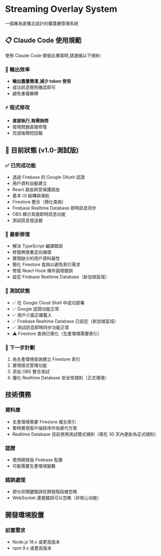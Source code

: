 # Streaming Overlay System

一個專為直播主設計的覆蓋層管理系統

## 📋 Claude Code 使用規範

使用 Claude Code 開發此專案時,請遵循以下規則:

### 💬 輸出效率
- **輸出盡量簡潔,減少 token 使用**
- 成功訊息簡短確認即可
- 避免重複解釋

### ⚡ 程式修改
- **直接執行,無需詢問**
- 發現問題直接修復
- 完成後簡短回報

## 🚀 目前狀態 (v1.0-測試版)

### ✅ 已完成功能
- 透過 Firebase 的 Google OAuth 認證
- 用戶資料自動建立
- React 路由與受保護路由
- 基本 UI 結構與導航
- Firestore 整合（簡化查詢）
- Firebase Realtime Database 即時訊息同步
- OBS 顯示頁面即時訊息功能
- 測試訊息發送器

### 🔧 最新修復
- 解決 TypeScript 編譯錯誤
- 修復無限重定向循環
- 實現缺少的用戶資料屬性
- 簡化 Firestore 查詢以避免索引需求
- 修復 React Hook 條件調用錯誤
- 設定 Firebase Realtime Database（新加坡區域）

### 🧪 測試狀態
- ✅ 在 Google Cloud Shell 中成功部署
- ✅ Google 認證功能正常
- ✅ 用戶介面正確載入
- ✅ Firebase Realtime Database 已設定（新加坡區域）
- ✅ 測試訊息即時同步功能正常
- ⚠️ Firestore 查詢已簡化（生產環境需要索引）

### 🎯 下一步計劃
1. 為生產環境查詢建立 Firestore 索引
2. 實現樣式管理功能
3. 添加 OBS 整合測試
4. 優化 Realtime Database 安全性規則（正式環境）

## 技術債務

### 資料庫
- 生產環境需要 Firestore 複合索引
- 暫時實現客戶端排序作為替代方案
- Realtime Database 目前使用測試模式規則（需在 30 天內更新為正式規則）

### 認證
- 使用開發版 Firebase 配置
- 可能需要生產環境變數

### 錯誤處理
- 部分非關鍵錯誤在開發階段被忽略
- WebSocket 連接錯誤可以忽略（非核心功能）

## 開發環境設置

### 前置需求
- Node.js 18.x 或更高版本
- npm 9.x 或更高版本